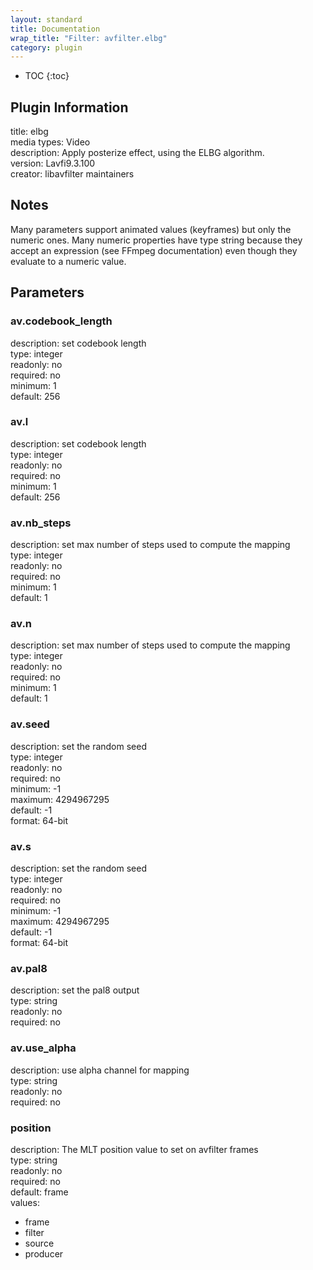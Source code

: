 ```yaml
---
layout: standard
title: Documentation
wrap_title: "Filter: avfilter.elbg"
category: plugin
---
```

* TOC
{:toc}

## Plugin Information

title: elbg  
media types:
Video  
description: Apply posterize effect, using the ELBG algorithm.  
version: Lavfi9.3.100  
creator: libavfilter maintainers  

## Notes

Many parameters support animated values (keyframes) but only the numeric ones. Many numeric properties have type string because they accept an expression (see FFmpeg documentation) even though they evaluate to a numeric value.

## Parameters

### av.codebook_length

  
description:
set codebook length  
type: integer  
readonly: no  
required: no  
minimum: 1  
default: 256  

### av.l

  
description:
set codebook length  
type: integer  
readonly: no  
required: no  
minimum: 1  
default: 256  

### av.nb_steps

  
description:
set max number of steps used to compute the mapping  
type: integer  
readonly: no  
required: no  
minimum: 1  
default: 1  

### av.n

  
description:
set max number of steps used to compute the mapping  
type: integer  
readonly: no  
required: no  
minimum: 1  
default: 1  

### av.seed

  
description:
set the random seed  
type: integer  
readonly: no  
required: no  
minimum: -1  
maximum: 4294967295  
default: -1  
format: 64-bit  

### av.s

  
description:
set the random seed  
type: integer  
readonly: no  
required: no  
minimum: -1  
maximum: 4294967295  
default: -1  
format: 64-bit  

### av.pal8

  
description:
set the pal8 output  
type: string  
readonly: no  
required: no  

### av.use_alpha

  
description:
use alpha channel for mapping  
type: string  
readonly: no  
required: no  

### position

  
description:
The MLT position value to set on avfilter frames  
type: string  
readonly: no  
required: no  
default: frame  
values:  

* frame
* filter
* source
* producer

